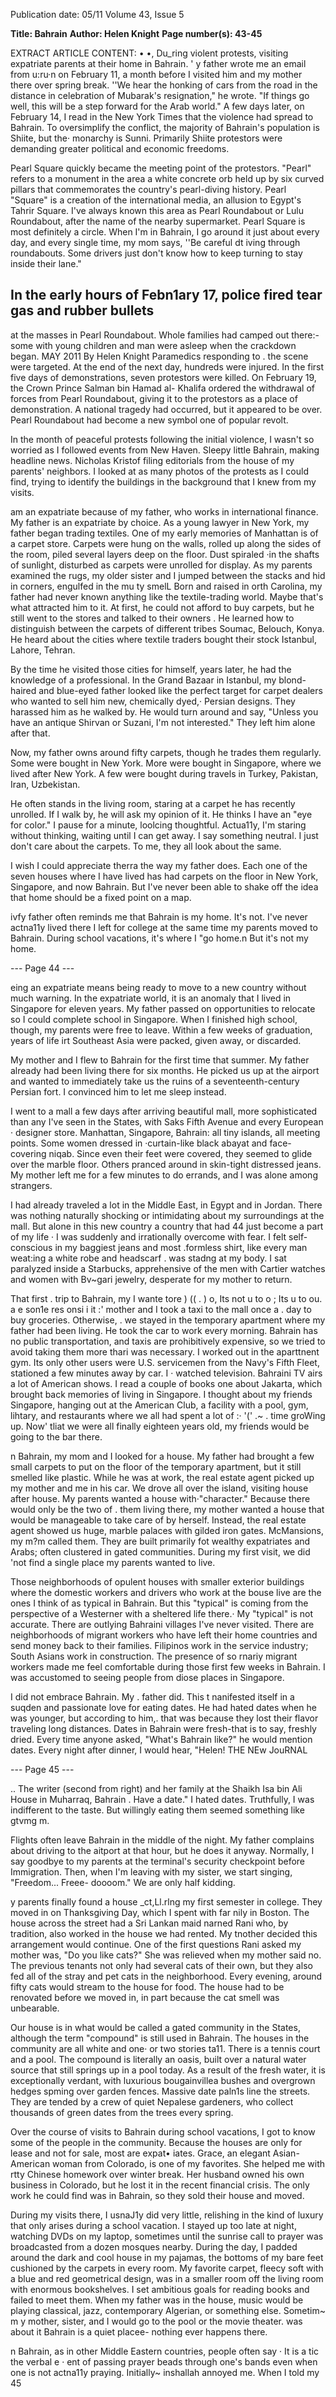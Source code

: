 Publication date: 05/11
Volume 43, Issue 5

**Title: Bahrain**
**Author: Helen Knight**
**Page number(s): 43-45**

EXTRACT ARTICLE CONTENT:
• 
•, 
Du_ring violent protests, visiting expatriate 
parents at their home in Bahrain. 
' 
y father wrote me an email from 
u:ru·n on February 11, a month 
before I visited him and my mother there 
over spring break. ''We hear the honking 
of cars from the road in the distance in 
celebration of Mubarak's resignation," 
he wrote. "If things go well, this will be 
a step forward for the Arab world." A 
few days later, on February 14, I read in 
the New York Times that the violence 
had spread to Bahrain. To oversimplify 
the conflict, the majority of Bahrain's 
population is Shiite, but the· monarchy 
is Sunni. Primarily Shiite protestors 
were demanding greater political and 
economic freedoms. 

Pearl Square quickly became the 
meeting point of the protestors. "Pearl" 
refers to a monument in the area 
a 
white concrete orb held up by six curved 
pillars that commemorates the country's 
pearl-diving history. Pearl "Square" is 
a creation of the international media, 
an allusion to Egypt's Tahrir Square. 
I've always known this area as Pearl 
Roundabout or Lulu Roundabout, after 
the name of the nearby supermarket. 
Pearl Square is most definitely a circle. 
When I'm in Bahrain, I go around it 
just about every day, and every single 
time, my mom says, ''Be careful dt iving 
through roundabouts. Some drivers just 
don't know how to keep turning to stay 
inside their lane." 

In the early hours of Febn1ary 17, 
police fired tear gas and rubber bullets 
-
at the masses in Pearl Roundabout. 
Whole families had camped out there:-
some with young children 
and man 
were asleep when the crackdown began. 
MAY 2011 
By Helen Knight 
Paramedics responding to . the scene 
were targeted. At the end of the next 
day, hundreds were injured. In the first 
five days of demonstrations, seven 
protestors were killed. On February 19, 
the Crown Prince Salman bin Hamad al-
Khalifa ordered the withdrawal of forces 
from Pearl Roundabout, giving it to the 
protestors as a place of demonstration. 
A national tragedy had occurred, but it 
appeared to be over. Pearl Roundabout 
had become a new symbol 
one of 
popular revolt. 

In the month of peaceful protests 
following the initial violence, I wasn't so 
worried as I followed events from New 
Haven. Sleepy little Bahrain, making 
headline news. Nicholas Kristof filing 
editorials from the house of my parents' 
neighbors. I looked at as many photos 
of the protests as I could find, trying to 
identify the buildings in the background 
that I knew from my visits. 

am an expatriate because of my father, 
who works in international finance. 
My father is an expatriate by choice. 
As a young lawyer in New York, 
my father began trading textiles. One 
of my early memories of Manhattan 
is of a carpet store. Carpets were hung 
on the walls, rolled up along the sides 
of the room, piled several layers deep 
on the floor. Dust spiraled ·in the shafts 
of sunlight, disturbed as carpets were 
unrolled for display. As my parents 
examined the rugs, my older sister and 
I jumped between the stacks and hid in 
corners, engulfed in the mu ty smelL 
Born and raised in 
orth Carolina, 
my father had never known anything like 
the textile-trading world. Maybe that's 
what attracted him to it. At first, he could 
not afford to buy carpets, but he still went 
to the stores and talked to their owners . 
He learned how to distinguish between 
the carpets of different tribes 
Soumac, 
Belouch, Konya. He heard about the 
cities where textile traders bought their 
stock Istanbul, Lahore, Tehran. 

By the time he visited those cities 
for himself, years later, he had the 
knowledge of a professional. In the 
Grand Bazaar in Istanbul, my blond-
haired and blue-eyed father looked like 
the perfect target for carpet dealers who 
wanted to sell him new, chemically dyed,· 
Persian designs. They harassed him as he 
walked by. He would turn around and 
say, "Unless you have an antique Shirvan 
or Suzani, I'm not interested." They left 
him alone after that. 

Now, my father owns around fifty 
carpets, though he trades them regularly. 
Some were bought in New York. More 
were bought in Singapore, where we 
lived after New York. A few were bought 
during travels in Turkey, Pakistan, Iran, 
Uzbekistan. 

He often stands in the living room, 
staring at a carpet he has recently 
unrolled. If I walk by, he will ask my 
opinion of it. He thinks I have an "eye 
for color." I pause for a minute, loolcing 
thoughtful. Actua11y, I'm staring without 
thinking, waiting until I can get away. I 
say something neutral. I just don't care 
about the carpets. To me, they all look 
about the same. 

I wish I could appreciate therra the 
way my father does. Each one of the 
seven houses where I have lived has 
had carpets on the floor in New York, 
Singapore, and now Bahrain. But I've 
never been able to shake off the idea 
that home should be a fixed point on a 
map. 

ivfy father often reminds me that 
Bahrain is my home. It's not. I've never 
actna11y lived there 
I left for college 
at the same time my parents moved to 
Bahrain. During school vacations, it's 
where I "go home.n But it's not my 
home. 


--- Page 44 ---

eing an expatriate means being 
ready to move to a new country 
without much warning. In the expatriate 
world, it is an anomaly that I lived in 
Singapore for eleven years. My father 
passed on opportunities to relocate so 
I could complete school in Singapore. 
When I finished high school, though, 
my parents were free to leave. Within a 
few weeks of graduation, years of life irt 
Southeast Asia were packed, given away, 
or discarded. 

My mother and I flew to Bahrain 
for the first time that summer. My father 
already had been living there for six 
months. He picked us up at the airport 
and wanted to immediately take us the 
ruins of a seventeenth-century Persian 
fort. I convinced him to let me sleep 
instead. 

I went to a mall a few days after 
arriving 
beautiful 
mall, 
more 
sophisticated than any I've seen in the 
States, with Saks Fifth Avenue and every 
European · designer store. Manhattan, 
Singapore, Bahrain: all tiny islands, all 
meeting points. Some women dressed 
in ·curtain-like black abayat and face-
covering niqab. Since even their feet 
were covered, they seemed to glide over 
the marble floor. Others pranced around 
in skin-tight distressed jeans. My mother 
left me for a few minutes to do errands, 
and I was alone among strangers. 

I had already traveled a lot in 
the Middle East, in Egypt and in 
Jordan. There was nothing naturally 
shocking or intimidating about my 
surroundings at the mall. But alone in 
this new country 
a country that had 
44 
just become a part of my life · I was 
suddenly and irrationally overcome with 
fear. I felt self-conscious in my baggiest 
jeans and most .formless shirt, like every 
man weat:ing a white robe and headscarf 
. was stadng at my body. I sat paralyzed 
inside a Starbucks, apprehensive of the 
men with Cartier watches and women 
with Bv~gari jewelry, desperate for my 
mother to return. 

That first . trip to Bahrain, my 
I wante tore 
) 
(( 
. ) 
o, Its not u 
to 
o ; Its u to 
ou. a e son1e 
res onsi i it :' 
mother and I took a taxi to the mall 
once a . day to buy groceries. Otherwise, 
. we stayed in the temporary apartment 
where my father had been living. He 
took the car to work every morning. 
Bahrain has no public transportation, 
and taxis are prohibitively expensive, 
so we tried to avoid taking them more 
thari was necessary. I worked out in the 
aparttnent gym. Its only other users were 
U.S. servicemen from the Navy's Fifth 
Fleet, stationed a few minutes away by 
car. I · watched television. Bahraini TV 
airs a lot of American shows. I read a 
couple of books 
one about Jakarta, 
which 
brought 
back 
memories 
of 
living 
in 
Singapore. 
I 
thought 
about 
my 
friends 
Singapore, 
hanging out at the 
American 
Club, 
a facility with a 
pool, gym, lihtary, 
and 
restaurants 
where we all had 
spent a lot of 
:· 
'(' 
.~ 
. 
time groWing up. Now' tliat we were all 
finally eighteen years old, my friends 
would be going to the bar there. 

n Bahrain, my mom and I looked for 
a house. My father had brought a few 
small carpets to put on the floor of the 
temporary apartment, but it still smelled 
like plastic. While he was at work, the 
real estate agent picked up my mother 
and me in his car. We drove all over the 
island, visiting house after house. My 
parents wanted a house with·"character." 
Because there would only be the two of . 
them living there, my mother wanted a 
house that would be manageable to take 
care of by herself. Instead, the real estate 
agent showed us huge, marble palaces 
with gilded iron gates. McMansions, my 
m?m called them. They are built primarily 
fot wealthy expatriates and Arabs; often 
clustered in gated communities. During 
my first visit, we did 'not find a single 
place my parents wanted to live. 

Those neighborhoods of opulent 
houses 
with smaller exterior buildings 
where the domestic workers and drivers 
who work at the bouse live 
are the ones 
I think of as typical in Bahrain. But this 
"typical" is coming from the perspective 
of a Westerner with a sheltered life 
there.· My "typical" is not accurate. 
There are outlying Bahraini villages I've 
never visited. There are neighborhoods 
of migrant workers who have left their 
home countries and send money back 
to their families. Filipinos work in the 
service industry; South Asians work 
in construction. The presence of so 
rnariy migrant workers made me feel 
comfortable during those first few weeks 
in Bahrain. I was accustomed to seeing 
people from diose places in Singapore. 

I did not embrace Bahrain. My . 
father did. This t nanifested itself in a 
suqden and passionate love for eating 
dates. He had hated dates when he was 
younger, but according to him,. that was 
because they lost their flavor traveling 
long distances. Dates in Bahrain were 
fresh-that is to say, freshly dried. Every 
time anyone asked, "What's Bahrain 
like?" he would mention dates. Every 
night after dinner, I would hear, "Helen! 
THE NEw JouRNAL 


--- Page 45 ---

.. 
The writer (second from right) and her family at the Shaikh Isa bin Ali House in Muharraq, Bahrain . 
Have a date." I hated dates. Truthfully, I 
was indifferent to the taste. But willingly 
eating them seemed something like 
gtvmg m. 

Flights often leave Bahrain in the 
middle of the night. My father complains 
about driving to the aitport at that hour, 
but he does it anyway. Normally, I say 
goodbye to my parents at the terminal's 
security checkpoint before Immigration. 
Then, when I'm leaving with my sister, 
we start singing, "Freedom... Freee-
doooom." We are only half kidding. 

y parents finally found a house 
_ct,Ll.rlng my first semester in college. 
They moved in on Thanksgiving Day, 
which I spent with far nily in Boston. 
The house across the street had a 
Sri Lankan maid narned Rani who, by 
tradition, also worked in the house we 
had rented. My tnother decided this 
arrangement would continue. One of 
the first questions Rani asked my mother 
was, "Do you like cats?" She was relieved 
when my mother said no. The previous 
tenants not only had several cats of their 
own, but they also fed all of the stray 
and pet cats in the neighborhood. Every 
evening, around fifty cats would stream 
to the house for food. The house had to 
be renovated before we moved in, in part 
because the cat smell was unbearable. 

Our house is in what would be 
called a gated community in the States, 
although the term "compound" is still 
used in Bahrain. The houses in the 
community are all white and one· or two 
stories ta11. There is a tennis court and a 
pool. The compound is literally an oasis, 
built over a natural water source that still 
springs up in a pool today. As a result 
of the fresh water, it is exceptionally 
verdant, with luxurious bougainvillea 
bushes and overgrown hedges spming 
over garden fences. Massive date paln1s 
line the streets. They are tended by a 
crew of quiet Nepalese gardeners, who 
collect thousands of green dates from 
the trees every spring. 

Over the course of visits to Bahrain 
during school vacations, I got to know 
some of the people in the community. 
Because the houses are only for lease and 
not for sale, most are expat• iates. Grace, 
an elegant Asian-American woman from 
Colorado, is one of my favorites. She 
helped me with rtty Chinese homework 
over winter break. Her husband owned 
his own business in Colorado, but he lost 
it in the recent financial crisis. The only 
work he could find was in Bahrain, so 
they sold their house and moved. 

During my visits there, I usnaJ1y did 
very little, relishing in the kind of luxury 
that only arises during a school vacation. 
I stayed up too late at night, watching 
DVDs on my laptop, sometimes until 
the sunrise call to prayer was broadcasted 
from a dozen mosques nearby. During 
the day, I padded around the dark and 
cool house in my pajamas, the bottoms 
of my bare feet cushioned by the carpets 
in every room. My favorite carpet, fleecy 
soft with a blue and red geometrical 
design, was in a smaller room off the 
living room with enormous bookshelves. 
I set ambitious goals for reading books 
and failed to meet them. When my 
father was in the house, music would be 
playing 
classical, jazz, contemporary 
Algerian, or something else. Sometim~ 
m y mother, sister, and I would go to 
the pool or the movie theater. 
was about it Bahrain is a quiet placee-
nothing ever happens there. 

n Bahrain, as in other Middle Eastern 
countries, people often say · 
It 
is a tic 
the verbal e 
· 
ent of passing 
prayer beads through one's bands even 
when one is not actna11y praying. Initially~ 
inshallah annoyed me. When I told my 
45